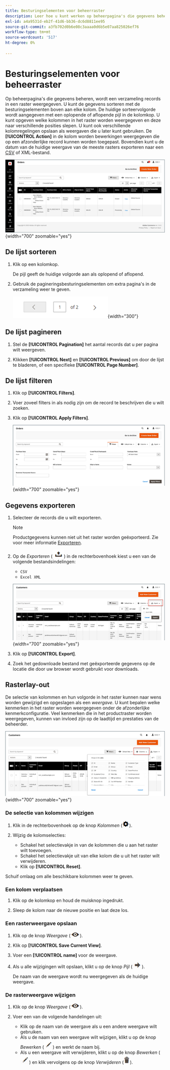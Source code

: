 ```yaml
---
title: Besturingselementen voor beheerraster
description: Leer hoe u kunt werken op beheerpagina's die gegevens beheren en een verzameling records in een raster weergeven.
exl-id: a4a9531d-eb2f-41d6-bb36-dc6d8811ee95
source-git-commit: a3fb702d0b6e08c3aaaa0d6b5e07aa825026ef76
workflow-type: tm+mt
source-wordcount: '517'
ht-degree: 0%

---
```


# Besturingselementen voor beheerraster

Op beheerpagina&#39;s die gegevens beheren, wordt een verzameling records in een raster weergegeven. U kunt de gegevens sorteren met de besturingselementen boven aan elke kolom. De huidige sorteervolgorde wordt aangegeven met een oplopende of aflopende pijl in de kolomkop. U kunt opgeven welke kolommen in het raster worden weergegeven en deze naar verschillende posities slepen. U kunt ook verschillende kolomregelingen opslaan als weergaven die u later kunt gebruiken. De **[!UICONTROL Action]** in de kolom worden bewerkingen weergegeven die op een afzonderlijke record kunnen worden toegepast. Bovendien kunt u de datum van de huidige weergave van de meeste rasters exporteren naar een [CSV](../systems/data-csv.md) of XML-bestand.

![Bestelpagina - rasterweergave](./assets/admin-workspace-grid.png){width="700" zoomable="yes"}

## De lijst sorteren

1. Klik op een kolomkop.

   De pijl geeft de huidige volgorde aan als oplopend of aflopend.

1. Gebruik de pagineringsbesturingselementen om extra pagina&#39;s in de verzameling weer te geven.

   ![Rasterweergave - besturingselementen voor pagina](./assets/pagination-controls.png){width="300"}

## De lijst pagineren

1. Stel de **[!UICONTROL Pagination]** het aantal records dat u per pagina wilt weergeven.

1. Klikken **[!UICONTROL Next]** en **[!UICONTROL Previous]** om door de lijst te bladeren, of een specifieke **[!UICONTROL Page Number]**.

## De lijst filteren

1. Klik op **[!UICONTROL Filters]**.

1. Voer zoveel filters in als nodig zijn om de record te beschrijven die u wilt zoeken.

1. Klik op **[!UICONTROL Apply Filters]**.

   ![Orders lijst - filterbesturingselementen](./assets/admin-workspace-filters.png){width="700" zoomable="yes"}

## Gegevens exporteren

1. Selecteer de records die u wilt exporteren.

   >[!NOTE]
   >
   >Productgegevens kunnen niet uit het raster worden geëxporteerd. Zie voor meer informatie [Exporteren](../systems/data-export.md).

1. Op de _Exporteren_ (![Menuselector](../assets/icon-export.png)) in de rechterbovenhoek kiest u een van de volgende bestandsindelingen:

   - `CSV`
   - `Excel XML`

   ![Lijst met bestellingen - exportopties](./assets/customers-grid-export.png){width="700" zoomable="yes"}

1. Klik op **[!UICONTROL Export]**.

1. Zoek het gedownloade bestand met geëxporteerde gegevens op de locatie die door uw browser wordt gebruikt voor downloads.

## Rasterlay-out

De selectie van kolommen en hun volgorde in het raster kunnen naar wens worden gewijzigd en opgeslagen als een _weergave_. U kunt bepalen welke kenmerken in het raster worden weergegeven onder de afzonderlijke kenmerkconfiguratie. Veel kenmerken die in het productraster worden weergegeven, kunnen van invloed zijn op de laadtijd en prestaties van de beheerder.

![Kolommen ordraster](./assets/admin-grid-columns.png){width="700" zoomable="yes"}

### De selectie van kolommen wijzigen

1. Klik in de rechterbovenhoek op de knop _Kolommen_ (![Kolommen, besturingselement](../assets/icon-columns.png)).

1. Wijzig de kolomselecties:

   - Schakel het selectievakje in van de kolommen die u aan het raster wilt toevoegen.
   - Schakel het selectievakje uit van elke kolom die u uit het raster wilt verwijderen.
   - Klik op **[!UICONTROL Reset]**.

Schuif omlaag om alle beschikbare kolommen weer te geven.

### Een kolom verplaatsen

1. Klik op de kolomkop en houd de muisknop ingedrukt.

1. Sleep de kolom naar de nieuwe positie en laat deze los.

### Een rasterweergave opslaan

1. Klik op de knop _Weergave_ (![Besturingselement weergeven](../assets/icon-view-eye.png)).

1. Klik op **[!UICONTROL Save Current View]**.

1. Voer een **[!UICONTROL name]** voor de weergave.

1. Als u alle wijzigingen wilt opslaan, klikt u op de knop _Pijl_ (![Alle wijzigingen opslaan](../assets/icon-arrow-save.png)).

   De naam van de weergave wordt nu weergegeven als de huidige weergave.

### De rasterweergave wijzigen

1. Klik op de knop _Weergave_ (![Weergavepictogram](../assets/icon-view-eye.png)).

1. Voer een van de volgende handelingen uit:

   - Klik op de naam van de weergave als u een andere weergave wilt gebruiken.
   - Als u de naam van een weergave wilt wijzigen, klikt u op de knop _Bewerken_ (![Pictogram Bewerken](../assets/icon-edit-pencil.png)) en werkt de naam bij.
   - Als u een weergave wilt verwijderen, klikt u op de knop _Bewerken_ (![Pictogram Bewerken](../assets/icon-edit-pencil.png)) en klik vervolgens op de knop _Verwijderen_ (![Pictogram Verwijderen](../assets/icon-delete-trashcan-solid.png)).
